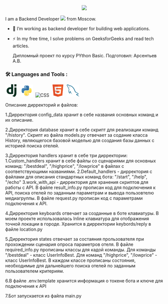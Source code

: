 <div id="header" align="center">
  <img src="https://media0.giphy.com/media/gh0RRgkTXedvF0pDc0/200.webp?cid=ecf05e47t754m7xu7dho35wtz6peo0tgq1cdki13wkcytklb&rid=200.webp&ct=g" width="400"/>
</div>
	
I am a Backend Developer <img src="https://media.giphy.com/media/WUlplcMpOCEmTGBtBW/giphy.gif" width="30"> from Moscow.	

- :telescope: I’m working as backend developer for building web applications.

- :zap: In my free time, I solve problems on GeeksforGeeks and read tech articles.

	Дипломный проект по курсу PYthon Basic.
	Подготовил: Арсентьев А.В.
	
### :hammer_and_wrench: Languages and Tools :
<div>
  <img src="https://github.com/devicons/devicon/blob/master/icons/django/django-plain.svg" title="Django" alt="Django" width="40" height="40"/>&nbsp;
  <img src="https://github.com/devicons/devicon/blob/master/icons/python/python-original.svg" title="Python" alt="Python" width="40" height="40"/>&nbsp;
  <img src="https://https://github.com/devicons/devicon/blob/master/icons/css3/css3-original.svg" title="CSS" alt="CSS" width="40" height="40"/>&nbsp;
  <img src="https://github.com/devicons/devicon/blob/master/icons/html5/html5-original.svg" title="HTML UI" alt="HTML UI" width="40" height="40"/>&nbsp;
  <img src="https://github.com/devicons/devicon/blob/master/icons/mysql/mysql-original.svg" title="MySQL" alt="MySQL" width="40" height="40"/>&nbsp;

Описание дирректорий и файлов:

1.Дирректория config_data хранит в себе названия основных
команд и их описание.

2.Дирректория database хранит в себе скрипт для реализации 
команд "/history". Скрипт из файла models.py отвечает за
содание класса History, являющегося базовой моделью для создания 
базы данных с историей поиска отелей.

3.Дирректория handlers хранит в себе три дирректории:
	1.Custom_handlers хранит в себе файлы со сценариями для 
	  основных команд: "/bestdeal", "/highprice", "/lowprice"
          в файлах с соответствующими названиями.
	2.Default_handlers - дирректория с файлами для описания
	  стандартных команд бота: "/start", "/help", "/echo"
	3.work_with_api - дирректория для хранения скриптов для
	  работы с API. В файле result_info.py прописан код 
	  для подключения к API, поиска отелей по заданным параметрам 
	  и вывода пользовтелю медиагруппы.
	  В файле request.py прописан код с параметрами подключения
	  к API.

4.Дирректория keyboards отвечает за созданные в боте клавиатуры.
В моем проекте использовалась Inline клавиатура для отображения 
точной локации в городе. Хранится в дирректории keybords/reply в 
файле location.py

5.Дирректория states отвечает за состаяния прользователя при
прохождении сценария опроса параметров отеля.
В файле required_info.py прописаны классы для кадой команды.
Для команды "/bestdeal" - класс UserInfoBest.
Для команд "/highprice", "/lowprice" - класс UserInfoBest.
В каждом классе прописаны состояния, необходимые для дальнейшего поиска
отелей по заданным пользователем критериям. 

6.В файле .env.template хранится информация о токене бота и ключе для
  подключения к API

7.Бот запускается из файла main.py 
